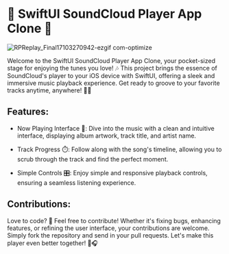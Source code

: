 # 🎵 SwiftUI SoundCloud Player App Clone 📱

![RPReplay_Final17103270942-ezgif com-optimize](https://github.com/azeribatman/SoundCloud-Mobile-Player-SwiftUI/assets/96260055/954c3970-5c78-42c5-bea2-76ce6f4acab2)

Welcome to the SwiftUI SoundCloud Player App Clone, your pocket-sized stage for enjoying the tunes you love! 🎶 This project brings the essence of SoundCloud's player to your iOS device with SwiftUI, offering a sleek and immersive music playback experience. Get ready to groove to your favorite tracks anytime, anywhere! 🕺💃

## Features:

- Now Playing Interface 🎨: Dive into the music with a clean and intuitive interface, displaying album artwork, track title, and artist name.

- Track Progress ⏱️: Follow along with the song's timeline, allowing you to scrub through the track and find the perfect moment.

- Simple Controls 🎛️: Enjoy simple and responsive playback controls, ensuring a seamless listening experience.

## Contributions:

Love to code? 🚀 Feel free to contribute! Whether it's fixing bugs, enhancing features, or refining the user interface, your contributions are welcome. Simply fork the repository and send in your pull requests. Let's make this player even better together! 🎉🎧
